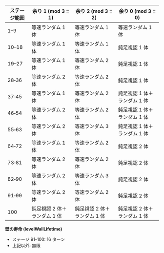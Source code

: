 | ステージ範囲 | 余り 1 (mod 3 = 1)           | 余り 2 (mod 3 = 2)           | 余り 0 (mod 3 = 0)           |
| ------------ | ---------------------------- | ---------------------------- | ---------------------------- |
| 1–9          | 等速ランダム 1 体            | 等速ランダム 1 体            | 等速ランダム 1 体            |
| 10–18        | 等速ランダム 1 体            | 等速ランダム 1 体            | 鈍足視認 1 体                |
| 19–27        | 等速ランダム 1 体            | 等速ランダム 2 体            | 鈍足視認 1 体                |
| 28‐36        | 等速ランダム 2 体            | 等速ランダム 2 体            | 鈍足視認 1 体                |
| 37‐45        | 等速ランダム 1 体            | 等速ランダム 2 体            | 鈍足視認 1 体＋ランダム 1 体 |
| 46‐54        | 等速ランダム 2 体            | 等速ランダム 2 体            | 鈍足視認 1 体＋ランダム 1 体 |
| 55‐63        | 等速ランダム 2 体            | 等速ランダム 3 体            | 鈍足視認 1 体＋ランダム 1 体 |
| 64‐72        | 等速ランダム 1 体            | 等速ランダム 2 体            | 鈍足視認 2 体                |
| 73‐81        | 等速ランダム 2 体            | 等速ランダム 2 体            | 鈍足視認 2 体                |
| 82‐90        | 等速ランダム 2 体            | 等速ランダム 3 体            | 鈍足視認 2 体                |
| 91‐99        | 等速ランダム 2 体            | 等速ランダム 2 体            | 鈍足視認 2 体                |
| 100          | 鈍足視認 2 体＋ランダム 1 体 | 鈍足視認 2 体＋ランダム 1 体 | 鈍足視認 2 体＋ランダム 1 体 |

**壁の寿命 (levelWallLifetime)**

- ステージ 91–100: 16 ターン
- 上記以外: 無限
